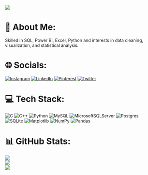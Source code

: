 
[![](https://visitcount.itsvg.in/api?id=kshitijrastogi16&icon=5&color=0)](https://visitcount.itsvg.in)
---



# 💫 About Me:
Skilled in SQL, Power BI, Excel, Python and interests in data cleaning, visualization, and statistical analysis.


# 🌐 Socials:
[![Instagram](https://img.shields.io/badge/Instagram-%23E4405F.svg?logo=Instagram&logoColor=white)](https://instagram.com/ohkshitijjj) [![LinkedIn](https://img.shields.io/badge/LinkedIn-%230077B5.svg?logo=linkedin&logoColor=white)](https://www.linkedin.com/in/kshitij-rastogi-3ab421222/) [![Pinterest](https://img.shields.io/badge/Pinterest-%23E60023.svg?logo=Pinterest&logoColor=white)](https://pinterest.com/ohkshitijjj) [![Twitter](https://img.shields.io/badge/Twitter-%231DA1F2.svg?logo=Twitter&logoColor=white)](https://twitter.com/ohkshitijjj) 

# 💻 Tech Stack:
![C](https://img.shields.io/badge/c-%2300599C.svg?style=flat&logo=c&logoColor=white) ![C++](https://img.shields.io/badge/c++-%2300599C.svg?style=flat&logo=c%2B%2B&logoColor=white) ![Python](https://img.shields.io/badge/python-3670A0?style=flat&logo=python&logoColor=ffdd54) ![MySQL](https://img.shields.io/badge/mysql-%2300000f.svg?style=flat&logo=mysql&logoColor=white) ![MicrosoftSQLServer](https://img.shields.io/badge/Microsoft%20SQL%20Server-CC2927?style=flat&logo=microsoft%20sql%20server&logoColor=white) ![Postgres](https://img.shields.io/badge/postgres-%23316192.svg?style=flat&logo=postgresql&logoColor=white) ![SQLite](https://img.shields.io/badge/sqlite-%2307405e.svg?style=flat&logo=sqlite&logoColor=white) ![Matplotlib](https://img.shields.io/badge/Matplotlib-%23ffffff.svg?style=flat&logo=Matplotlib&logoColor=black) ![NumPy](https://img.shields.io/badge/numpy-%23013243.svg?style=flat&logo=numpy&logoColor=white) ![Pandas](https://img.shields.io/badge/pandas-%23150458.svg?style=flat&logo=pandas&logoColor=white)

# 📊 GitHub Stats:
![](https://github-readme-stats.vercel.app/api?username=kshitijrastogi16&theme=dark&hide_border=false&include_all_commits=false&count_private=false)<br/>
![](https://github-readme-streak-stats.herokuapp.com/?user=kshitijrastogi16&theme=dark&hide_border=false)<br/>
![](https://github-readme-stats.vercel.app/api/top-langs/?username=kshitijrastogi16&theme=dark&hide_border=false&include_all_commits=false&count_private=false&layout=compact)
